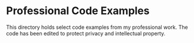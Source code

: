 # Professional Code Examples

This directory holds select code examples from my professional work. The code has been edited to protect privacy and intellectual property.

